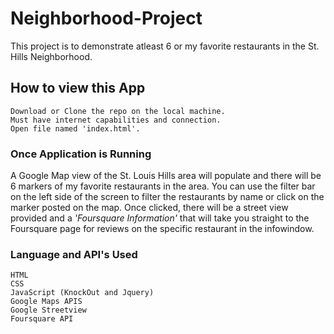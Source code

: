 # Neighborhood-Project

This project is to demonstrate atleast 6 or my favorite restaurants in the St. Hills Neighborhood.

## How to view this App

    Download or Clone the repo on the local machine.
    Must have internet capabilities and connection.
    Open file named 'index.html'.

### Once Application is Running

A Google Map view of the St. Louis Hills area will populate and there will be 6 markers of my favorite restaurants in the area.  You can use the filter bar on the left side of the screen to filter the restaurants by name or click on the marker posted on the map.  Once clicked, there will be a street view provided and a *'Foursquare Information'* that will take you straight to the Foursquare page for reviews on the specific restaurant in the infowindow.

### Language and API's Used

    HTML
    CSS
    JavaScript (KnockOut and Jquery)
    Google Maps APIS
    Google Streetview
    Foursquare API
